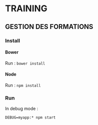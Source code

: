 # TRAINING

## GESTION DES FORMATIONS

### Install

#### Bower

Run : `bower install`

#### Node

Run : `npm install`

### Run

In debug mode :

`DEBUG=myapp:* npm start`
